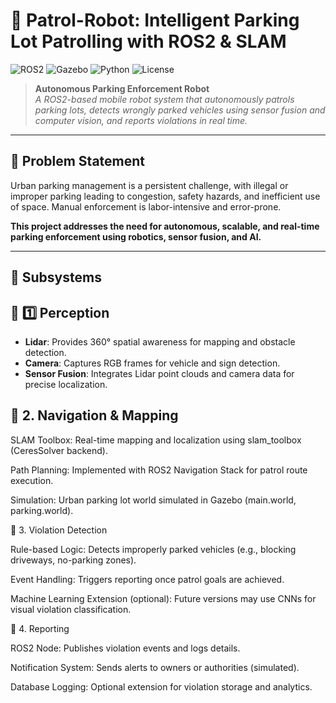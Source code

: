 # 🤖 Patrol-Robot: Intelligent Parking Lot Patrolling with ROS2 & SLAM

![ROS2](https://img.shields.io/badge/ROS2-Humble-blue?logo=ros)
![Gazebo](https://img.shields.io/badge/Simulator-Gazebo-yellow?logo=gazebo)
![Python](https://img.shields.io/badge/Python-3.8+-blue?logo=python)
![License](https://img.shields.io/badge/license-MIT-green)


> **Autonomous Parking Enforcement Robot**  
> _A ROS2-based mobile robot system that autonomously patrols parking lots, detects wrongly parked vehicles using sensor fusion and computer vision, and reports violations in real time._

---

## 🚦 Problem Statement

Urban parking management is a persistent challenge, with illegal or improper parking leading to congestion, safety hazards, and inefficient use of space. Manual enforcement is labor-intensive and error-prone.

**This project addresses the need for autonomous, scalable, and real-time parking enforcement using robotics, sensor fusion, and AI.**

---
## 🔧 Subsystems

## 🧠 1️⃣ Perception
- **Lidar**: Provides 360° spatial awareness for mapping and obstacle detection.  
- **Camera**: Captures RGB frames for vehicle and sign detection.  
- **Sensor Fusion**: Integrates Lidar point clouds and camera data for precise localization.  

## 🚗 2. Navigation & Mapping

SLAM Toolbox: Real-time mapping and localization using slam_toolbox (CeresSolver backend).

Path Planning: Implemented with ROS2 Navigation Stack for patrol route execution.

Simulation: Urban parking lot world simulated in Gazebo (main.world, parking.world).

🚨 3. Violation Detection

Rule-based Logic: Detects improperly parked vehicles (e.g., blocking driveways, no-parking zones).

Event Handling: Triggers reporting once patrol goals are achieved.

Machine Learning Extension (optional): Future versions may use CNNs for visual violation classification.

📡 4. Reporting

ROS2 Node: Publishes violation events and logs details.

Notification System: Sends alerts to owners or authorities (simulated).

Database Logging: Optional extension for violation storage and analytics.
